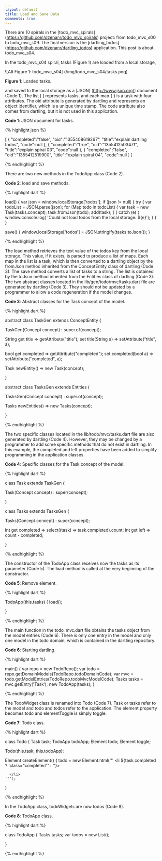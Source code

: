 ```yaml
---
layout: default
title: Load and Save Data
comments: true
---
```


There are 10 spirals in the [todo_mvc_spirals] (https://github.com/dzenanr/todo_mvc_spirals) project: from todo_mvc_s00 to todo_mvc_s09. The final version is the [dartling_todos] (https://github.com/dzenanr/dartling_todos) application. This post is about todo_mvc_s04.

In the todo_mvc_s04 spiral, tasks (Figure 1) are loaded from a local storage,

![Alt Figure 1: todo_mvc_s04] (/img/todo_mvc_s04/tasks.png)

**Figure 1**: Loaded tasks.

and saved to the local storage as a [JSON] (http://www.json.org/) document (Code 1). The list [ ] represents tasks, and each map { } is a task with four attributes. The oid attribute is generated by dartling and represents an object identifier, which is a unique time stamp. The code attribute also comes from dartling, but it is not used in this application.

**Code 1**: JSON document for tasks.

{% highlight json %}

[
   {
      "completed":"false",
      "oid":"1355408619267",
      "title":"explain dartling todos",
      "code":null
   },
   {
      "completed":"true",
      "oid":"1355412503471",
      "title":"explain spiral 03",
      "code":null
   },
   {
      "completed":"false",
      "oid":"1355412519900",
      "title":"explain spiral 04",
      "code":null
   }
]

{% endhighlight %}

There are two new methods in the TodoApp class (Code 2). 

**Code 2**: load and save methods.

{% highlight dart %}

  load() {
    var json = window.localStorage['todos'];
    if (json != null) {
      try {
        var todoList = JSON.parse(json);
        for (Map todo in todoList) {
          var task = new Task(tasks.concept);
          task.fromJson(todo);
          add(task);
        }
      } catch (e) {
        window.console.log(
            'Could not load todos from the local storage. ${e}');
      }
    }
  }

  save() {
    window.localStorage['todos'] = JSON.stringify(tasks.toJson());
  }

{% endhighlight %}

The load method retrieves the text value of the todos key from the local storage. This value, if it exists, is parsed to produce a list of maps. Each map in the list is a task, which is then converted to a dartling object by the fromJson method inherited from the ConceptEntity class of dartling (Code 3). The save method converts a list of tasks to a string. The list is obtained by the toJson method inherited from the Entities class of dartling (Code 3). The two abstract classes located in the lib/gen/todo/mvc/tasks.dart file are generated by dartling (Code 3). They should not be updated by a programmer to allow a code regeneration if the model changes.

**Code 3**: Abstract classes for the Task concept of the model.

{% highlight dart %}

abstract class TaskGen extends ConceptEntity<Task> {

  TaskGen(Concept concept) : super.of(concept);

  String get title => getAttribute("title");
  set title(String a) => setAttribute("title", a);

  bool get completed => getAttribute("completed");
  set completed(bool a) => setAttribute("completed", a);

  Task newEntity() => new Task(concept);

}

abstract class TasksGen extends Entities<Task> {

  TasksGen(Concept concept) : super.of(concept);

  Tasks newEntities() => new Tasks(concept);

}

{% endhighlight %}

The two specific classes located in the lib/todo/mvc/tasks.dart file are also generated by dartling (Code 4). However, they may be changed by a programmer to add some specific methods that do not exist in dartling. In this example, the completed and left properties have been added to simplify programming in the application classes.

**Code 4**: Specific classes for the Task concept of the model.

{% highlight dart %}

class Task extends TaskGen {

  Task(Concept concept) : super(concept);

}

class Tasks extends TasksGen {

  Tasks(Concept concept) : super(concept);

  int get completed => select((task) => task.completed).count;
  int get left => count - completed;

}

{% endhighlight %}

The constructor of the TodoApp class receives now the tasks as its parameter (Code 5). The load method is called at the very beginning of the constructor.

**Code 5**: Remove element.

{% highlight dart %}

  TodoApp(this.tasks) {
    load();

  }

{% endhighlight %}

The main function in the todo_mvc.dart file obtains the tasks object from the model entries (Code 6). There is only one entry in the model and only one model in the todo domain, which is contained in the dartling repository.

**Code 6**: Starting dartling.

{% highlight dart %}

main() {
  var repo = new TodoRepo();
  var todo = repo.getDomainModels(TodoRepo.todoDomainCode);
  var mvc = todo.getModelEntries(TodoRepo.todoMvcModelCode);
  Tasks tasks = mvc.getEntry('Task');
  new TodoApp(tasks);
}

{% endhighlight %}

The TodoWidget class is renamed into Todo (Code 7). Task or tasks refer to the model and todo and todos refer to the application. The element property becomes todo and elementToggle is simply toggle.

**Code 7**: Todo class.

{% highlight dart %}

class Todo {
  Task task;
  TodoApp todoApp;
  Element todo;
  Element toggle;

  Todo(this.task, this.todoApp);

  Element createElement() {
    todo = new Element.html('''
      <li ${task.completed ? 'class="completed"' : ''}>
        
      </li>
    ''');

}

{% endhighlight %}

In the TodoApp class, todoWidgets are now todos (Code 8).

**Code 8**: TodoApp class.

{% highlight dart %}

class TodoApp {
  Tasks tasks;
  var todos = new List<Todo>();

}

{% endhighlight %}

